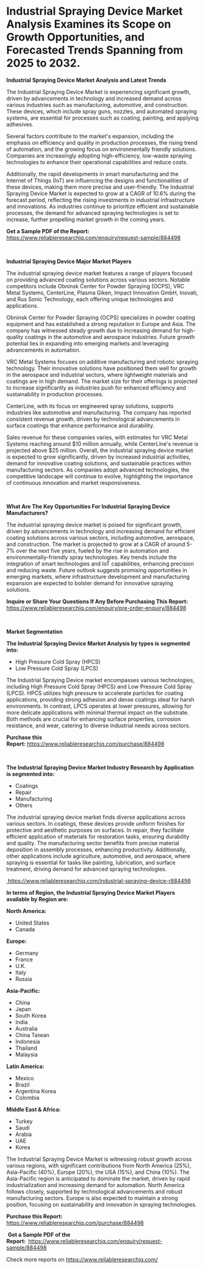 <p><h1>Industrial Spraying Device Market Analysis Examines its Scope on Growth Opportunities, and Forecasted Trends Spanning from 2025 to 2032.</h1></p><p><strong>Industrial Spraying Device Market Analysis and Latest Trends</strong></p>
<p><p>The Industrial Spraying Device Market is experiencing significant growth, driven by advancements in technology and increased demand across various industries such as manufacturing, automotive, and construction. These devices, which include spray guns, nozzles, and automated spraying systems, are essential for processes such as coating, painting, and applying adhesives. </p><p>Several factors contribute to the market's expansion, including the emphasis on efficiency and quality in production processes, the rising trend of automation, and the growing focus on environmentally friendly solutions. Companies are increasingly adopting high-efficiency, low-waste spraying technologies to enhance their operational capabilities and reduce costs. </p><p>Additionally, the rapid developments in smart manufacturing and the Internet of Things (IoT) are influencing the designs and functionalities of these devices, making them more precise and user-friendly. The Industrial Spraying Device Market is expected to grow at a CAGR of 10.6% during the forecast period, reflecting the rising investments in industrial infrastructure and innovations. As industries continue to prioritize efficient and sustainable processes, the demand for advanced spraying technologies is set to increase, further propelling market growth in the coming years.</p></p>
<p><strong>Get a Sample PDF of the Report:&nbsp;</strong> <a href="https://www.reliableresearchiq.com/enquiry/request-sample/884498?utm_campaign=2253&utm_medium=2&utm_source=Github&utm_content=ia&utm_term=25022025&utm_id=industrial-spraying-device">https://www.reliableresearchiq.com/enquiry/request-sample/884498</a></p>
<p>&nbsp;</p>
<p><strong>Industrial Spraying Device Major Market Players</strong></p>
<p><p>The industrial spraying device market features a range of players focused on providing advanced coating solutions across various sectors. Notable competitors include Obninsk Center for Powder Spraying (OCPS), VRC Metal Systems, CenterLine, Plasma Giken, Impact Innovation GmbH, Inovati, and Rus Sonic Technology, each offering unique technologies and applications.</p><p>Obninsk Center for Powder Spraying (OCPS) specializes in powder coating equipment and has established a strong reputation in Europe and Asia. The company has witnessed steady growth due to increasing demand for high-quality coatings in the automotive and aerospace industries. Future growth potential lies in expanding into emerging markets and leveraging advancements in automation.</p><p>VRC Metal Systems focuses on additive manufacturing and robotic spraying technology. Their innovative solutions have positioned them well for growth in the aerospace and industrial sectors, where lightweight materials and coatings are in high demand. The market size for their offerings is projected to increase significantly as industries push for enhanced efficiency and sustainability in production processes.</p><p>CenterLine, with its focus on engineered spray solutions, supports industries like automotive and manufacturing. The company has reported consistent revenue growth, driven by technological advancements in surface coatings that enhance performance and durability.</p><p>Sales revenue for these companies varies, with estimates for VRC Metal Systems reaching around $10 million annually, while CenterLine's revenue is projected above $25 million. Overall, the industrial spraying device market is expected to grow significantly, driven by increased industrial activities, demand for innovative coating solutions, and sustainable practices within manufacturing sectors. As companies adopt advanced technologies, the competitive landscape will continue to evolve, highlighting the importance of continuous innovation and market responsiveness.</p></p>
<p>&nbsp;</p>
<p><strong>What Are The Key Opportunities For Industrial Spraying Device Manufacturers?</strong></p>
<p><p>The industrial spraying device market is poised for significant growth, driven by advancements in technology and increasing demand for efficient coating solutions across various sectors, including automotive, aerospace, and construction. The market is projected to grow at a CAGR of around 5-7% over the next five years, fueled by the rise in automation and environmentally-friendly spray technologies. Key trends include the integration of smart technologies and IoT capabilities, enhancing precision and reducing waste. Future outlook suggests promising opportunities in emerging markets, where infrastructure development and manufacturing expansion are expected to bolster demand for innovative spraying solutions.</p></p>
<p><strong>Inquire or Share Your Questions If Any Before Purchasing This Report:</strong> <a href="https://www.reliableresearchiq.com/enquiry/pre-order-enquiry/884498?utm_campaign=2253&utm_medium=2&utm_source=Github&utm_content=ia&utm_term=25022025&utm_id=industrial-spraying-device">https://www.reliableresearchiq.com/enquiry/pre-order-enquiry/884498</a></p>
<p>&nbsp;</p>
<p><strong>Market Segmentation</strong></p>
<p><strong>The Industrial Spraying Device Market Analysis by types is segmented into:</strong></p>
<p><ul><li>High Pressure Cold Spray (HPCS)</li><li>Low Pressure Cold Spray (LPCS)</li></ul></p>
<p><p>The Industrial Spraying Device market encompasses various technologies, including High Pressure Cold Spray (HPCS) and Low Pressure Cold Spray (LPCS). HPCS utilizes high pressure to accelerate particles for coating applications, providing strong adhesion and dense coatings ideal for harsh environments. In contrast, LPCS operates at lower pressures, allowing for more delicate applications with minimal thermal impact on the substrate. Both methods are crucial for enhancing surface properties, corrosion resistance, and wear, catering to diverse industrial needs across sectors.</p></p>
<p><strong>Purchase this Report:&nbsp;</strong><a href="https://www.reliableresearchiq.com/purchase/884498?utm_campaign=2253&utm_medium=2&utm_source=Github&utm_content=ia&utm_term=25022025&utm_id=industrial-spraying-device">https://www.reliableresearchiq.com/purchase/884498</a></p>
<p>&nbsp;</p>
<p><strong>The Industrial Spraying Device Market Industry Research by Application is segmented into:</strong></p>
<p><ul><li>Coatings</li><li>Repair</li><li>Manufacturing</li><li>Others</li></ul></p>
<p><p>The industrial spraying device market finds diverse applications across various sectors. In coatings, these devices provide uniform finishes for protective and aesthetic purposes on surfaces. In repair, they facilitate efficient application of materials for restoration tasks, ensuring durability and quality. The manufacturing sector benefits from precise material deposition in assembly processes, enhancing productivity. Additionally, other applications include agriculture, automotive, and aerospace, where spraying is essential for tasks like painting, lubrication, and surface treatment, driving demand for advanced spraying technologies.</p></p>
<p><a href="https://www.reliableresearchiq.com/industrial-spraying-device-r884498?utm_campaign=2253&utm_medium=2&utm_source=Github&utm_content=ia&utm_term=25022025&utm_id=industrial-spraying-device">&nbsp;https://www.reliableresearchiq.com/industrial-spraying-device-r884498</a></p>
<p><strong>In terms of Region, the Industrial Spraying Device Market Players available by Region are:</strong></p>
<p>
    <p> <strong> North America: </strong>
        <ul>
            <li>United States</li>
            <li>Canada</li>
        </ul>
        </p> 
    <p> <strong> Europe: </strong>
        <ul>
            <li>Germany</li>
            <li>France</li>
            <li>U.K.</li>
            <li>Italy</li>
            <li>Russia</li>
        </ul>
        </p> 
    <p> <strong> Asia-Pacific: </strong>
        <ul>
            <li>China</li>
            <li>Japan</li>
            <li>South Korea</li>
            <li>India</li>
            <li>Australia</li>
            <li>China Taiwan</li>
            <li>Indonesia</li>
            <li>Thailand</li>
            <li>Malaysia</li>
        </ul>
        </p> 
    <p> <strong> Latin America: </strong>
        <ul>
            <li>Mexico</li>
            <li>Brazil</li>
            <li>Argentina Korea</li>
            <li>Colombia</li>
        </ul>
        </p> 
    <p> <strong> Middle East & Africa: </strong>
        <ul>
            <li>Turkey</li>
            <li>Saudi</li>
            <li>Arabia</li>
            <li>UAE</li>
            <li>Korea</li>
        </ul>
    </p>
    </p>
<p><p>The Industrial Spraying Device Market is witnessing robust growth across various regions, with significant contributions from North America (25%), Asia-Pacific (40%), Europe (20%), the USA (15%), and China (10%). The Asia-Pacific region is anticipated to dominate the market, driven by rapid industrialization and increasing demand for automation. North America follows closely, supported by technological advancements and robust manufacturing sectors. Europe is also expected to maintain a strong position, focusing on sustainability and innovation in spraying technologies.</p></p>
<p><strong>Purchase this Report: </strong><a href="https://www.reliableresearchiq.com/purchase/884498?utm_campaign=2253&utm_medium=2&utm_source=Github&utm_content=ia&utm_term=25022025&utm_id=industrial-spraying-device">https://www.reliableresearchiq.com/purchase/884498</a></p>
<p>&nbsp;<strong>Get a Sample PDF of the Report:&nbsp;&nbsp;</strong><a href="https://www.reliableresearchiq.com/enquiry/request-sample/884498?utm_campaign=2253&utm_medium=2&utm_source=Github&utm_content=ia&utm_term=25022025&utm_id=industrial-spraying-device">https://www.reliableresearchiq.com/enquiry/request-sample/884498</a></p>
<p><strong></strong></p>
<p>Check more reports on <a href="https://www.reliableresearchiq.com/?utm_campaign=2253&utm_medium=2&utm_source=Github&utm_content=ia&utm_term=25022025&utm_id=industrial-spraying-device">https://www.reliableresearchiq.com/</a></p>